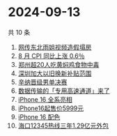 # 2024-09-13

共 10 条

<!-- BEGIN -->
<!-- 最后更新时间 Fri Sep 13 2024 01:11:22 GMT+0800 (China Standard Time) -->

1. [网传东北雨姐视频造假塌房](https://www.zhihu.com/search?q=%E7%BD%91%E4%BC%A0%E4%B8%9C%E5%8C%97%E9%9B%A8%E5%A7%90%E8%A7%86%E9%A2%91%E9%80%A0%E5%81%87%E5%A1%8C%E6%88%BF)
1. [8 月 CPI 同比上涨 0.6％](https://www.zhihu.com/search?q=8%20%E6%9C%88%20CPI%20%E5%90%8C%E6%AF%94%E4%B8%8A%E6%B6%A8%200.6%EF%BC%85)
1. [郑州超20人吃黄焖鸡食物中毒](https://www.zhihu.com/search?q=%E9%83%91%E5%B7%9E%E8%B6%8520%E4%BA%BA%E5%90%83%E9%BB%84%E7%84%96%E9%B8%A1%E9%A3%9F%E7%89%A9%E4%B8%AD%E6%AF%92)
1. [深圳加大以旧换新补贴范围](https://www.zhihu.com/search?q=%E6%B7%B1%E5%9C%B3%E5%8A%A0%E5%A4%A7%E4%BB%A5%E6%97%A7%E6%8D%A2%E6%96%B0%E8%A1%A5%E8%B4%B4%E8%8C%83%E5%9B%B4)
1. [辛纳晋级男单决赛](https://www.zhihu.com/search?q=%E8%BE%9B%E7%BA%B3%E6%99%8B%E7%BA%A7%E7%94%B7%E5%8D%95%E5%86%B3%E8%B5%9B)
1. [数据传输的「专用高速通道」来了](https://www.zhihu.com/search?q=%E6%95%B0%E6%8D%AE%E4%BC%A0%E8%BE%93%E7%9A%84%E3%80%8C%E4%B8%93%E7%94%A8%E9%AB%98%E9%80%9F%E9%80%9A%E9%81%93%E3%80%8D%E6%9D%A5%E4%BA%86)
1. [iPhone 16 全系亮相](https://www.zhihu.com/search?q=iPhone%2016%20%E5%85%A8%E7%B3%BB%E4%BA%AE%E7%9B%B8)
1. [iPhone16起售价5999元](https://www.zhihu.com/search?q=iPhone16%E8%B5%B7%E5%94%AE%E4%BB%B75999%E5%85%83)
1. [iPhone 16 配色](https://www.zhihu.com/search?q=iPhone%2016%20%E9%85%8D%E8%89%B2)
1. [海口12345热线三年1.29亿元外包](https://www.zhihu.com/search?q=%E6%B5%B7%E5%8F%A312345%E7%83%AD%E7%BA%BF%E4%B8%89%E5%B9%B41.29%E4%BA%BF%E5%85%83%E5%A4%96%E5%8C%85)

<!-- END -->
